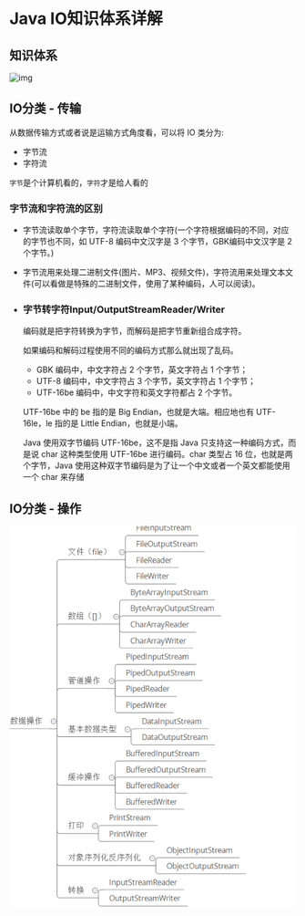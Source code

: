 # Java IO知识体系详解

## 知识体系

![img](IO.assets/java-io-overview.jpg)





## IO分类 - 传输

从数据传输方式或者说是运输方式角度看，可以将 IO 类分为:

- 字节流
- 字符流

`字节`是个计算机看的，`字符`才是给人看的



### 字节流和字符流的区别

- 字节流读取单个字节，字符流读取单个字符(一个字符根据编码的不同，对应的字节也不同，如 UTF-8 编码中文汉字是 3 个字节，GBK编码中文汉字是 2 个字节。)
- 字节流用来处理二进制文件(图片、MP3、视频文件)，字符流用来处理文本文件(可以看做是特殊的二进制文件，使用了某种编码，人可以阅读)。



- ### 字节转字符Input/OutputStreamReader/Writer

  编码就是把字符转换为字节，而解码是把字节重新组合成字符。

  如果编码和解码过程使用不同的编码方式那么就出现了乱码。

  - GBK 编码中，中文字符占 2 个字节，英文字符占 1 个字节；
  - UTF-8 编码中，中文字符占 3 个字节，英文字符占 1 个字节；
  - UTF-16be 编码中，中文字符和英文字符都占 2 个字节。

  UTF-16be 中的 be 指的是 Big Endian，也就是大端。相应地也有 UTF-16le，le 指的是 Little Endian，也就是小端。

  Java 使用双字节编码 UTF-16be，这不是指 Java 只支持这一种编码方式，而是说 char 这种类型使用 UTF-16be 进行编码。char 类型占 16 位，也就是两个字节，Java 使用这种双字节编码是为了让一个中文或者一个英文都能使用一个 char 来存储

  

## IO分类 - 操作

![img](IO框架.assets/java-io-category-3.png)